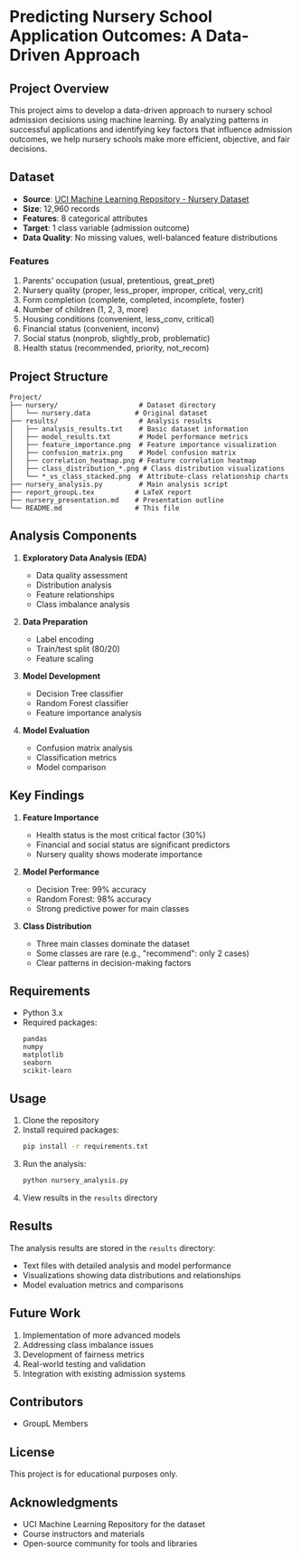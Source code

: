 # Predicting Nursery School Application Outcomes: A Data-Driven Approach

## Project Overview
This project aims to develop a data-driven approach to nursery school admission decisions using machine learning. By analyzing patterns in successful applications and identifying key factors that influence admission outcomes, we help nursery schools make more efficient, objective, and fair decisions.

## Dataset
- **Source**: [UCI Machine Learning Repository - Nursery Dataset](https://archive.ics.uci.edu/ml/datasets/nursery)
- **Size**: 12,960 records
- **Features**: 8 categorical attributes
- **Target**: 1 class variable (admission outcome)
- **Data Quality**: No missing values, well-balanced feature distributions

### Features
1. Parents' occupation (usual, pretentious, great_pret)
2. Nursery quality (proper, less_proper, improper, critical, very_crit)
3. Form completion (complete, completed, incomplete, foster)
4. Number of children (1, 2, 3, more)
5. Housing conditions (convenient, less_conv, critical)
6. Financial status (convenient, inconv)
7. Social status (nonprob, slightly_prob, problematic)
8. Health status (recommended, priority, not_recom)

## Project Structure
```
Project/
├── nursery/                    # Dataset directory
│   └── nursery.data           # Original dataset
├── results/                    # Analysis results
│   ├── analysis_results.txt    # Basic dataset information
│   ├── model_results.txt       # Model performance metrics
│   ├── feature_importance.png  # Feature importance visualization
│   ├── confusion_matrix.png    # Model confusion matrix
│   ├── correlation_heatmap.png # Feature correlation heatmap
│   ├── class_distribution_*.png # Class distribution visualizations
│   └── *_vs_class_stacked.png  # Attribute-class relationship charts
├── nursery_analysis.py         # Main analysis script
├── report_groupL.tex          # LaTeX report
├── nursery_presentation.md    # Presentation outline
└── README.md                  # This file
```

## Analysis Components
1. **Exploratory Data Analysis (EDA)**
   - Data quality assessment
   - Distribution analysis
   - Feature relationships
   - Class imbalance analysis

2. **Data Preparation**
   - Label encoding
   - Train/test split (80/20)
   - Feature scaling

3. **Model Development**
   - Decision Tree classifier
   - Random Forest classifier
   - Feature importance analysis

4. **Model Evaluation**
   - Confusion matrix analysis
   - Classification metrics
   - Model comparison

## Key Findings
1. **Feature Importance**
   - Health status is the most critical factor (30%)
   - Financial and social status are significant predictors
   - Nursery quality shows moderate importance

2. **Model Performance**
   - Decision Tree: 99% accuracy
   - Random Forest: 98% accuracy
   - Strong predictive power for main classes

3. **Class Distribution**
   - Three main classes dominate the dataset
   - Some classes are rare (e.g., "recommend": only 2 cases)
   - Clear patterns in decision-making factors

## Requirements
- Python 3.x
- Required packages:
  ```
  pandas
  numpy
  matplotlib
  seaborn
  scikit-learn
  ```

## Usage
1. Clone the repository
2. Install required packages:
   ```bash
   pip install -r requirements.txt
   ```
3. Run the analysis:
   ```bash
   python nursery_analysis.py
   ```
4. View results in the `results` directory

## Results
The analysis results are stored in the `results` directory:
- Text files with detailed analysis and model performance
- Visualizations showing data distributions and relationships
- Model evaluation metrics and comparisons

## Future Work
1. Implementation of more advanced models
2. Addressing class imbalance issues
3. Development of fairness metrics
4. Real-world testing and validation
5. Integration with existing admission systems

## Contributors
- GroupL Members

## License
This project is for educational purposes only.

## Acknowledgments
- UCI Machine Learning Repository for the dataset
- Course instructors and materials
- Open-source community for tools and libraries 